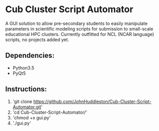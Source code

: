 # Cub Cluster Script Automator
A GUI solution to allow pre-secondary students to easily manipulate parameters in scientific modeling scripts for submission to small-scale educational HPC clusters.  Currently outfitted for NCL (NCAR language) scripts, no projects added yet.


## Dependencies:
* Python3.5
* PyQt5

## Instructions:
1) 'git clone https://github.com/JohnHuddleston/Cub-Cluster-Script-Automator.git'
2) 'cd Cub-Cluster-Script-Automator/'
3) 'chmod +x gui.py'
4) './gui.py'
